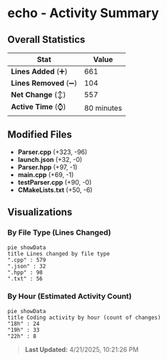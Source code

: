 # echo - Activity Summary 

## Overall Statistics

| Stat                   | Value                                                             |
| ---------------------- | ----------------------------------------------------------------- |
| **Lines Added** (➕)   | 661                                          |
| **Lines Removed** (➖) | 104                                        |
| **Net Change** (↕)    | 557                |
| **Active Time** (⌚)   | 80 minutes |


## Modified Files
- **Parser.cpp** (+323, -96)
- **launch.json** (+32, -0)
- **Parser.hpp** (+97, -1)
- **main.cpp** (+69, -1)
- **testParser.cpp** (+90, -0)
- **CMakeLists.txt** (+50, -6)

## Visualizations

### By File Type (Lines Changed)

```mermaid
pie showData
title Lines changed by file type
".cpp" : 579
".json" : 32
".hpp" : 98
".txt" : 56
```

### By Hour (Estimated Activity Count)

```mermaid
pie showData
title Coding activity by hour (count of changes)
"18h" : 24
"19h" : 33
"22h" : 8
```


> **Last Updated:** 4/21/2025, 10:21:26 PM